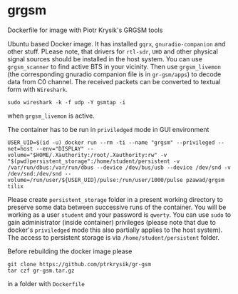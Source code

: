 # grgsm
Dockerfile for image with Piotr Krysik's GRGSM tools

Ubuntu based Docker image. It has installed `gqrx`, `gnuradio-companion` and other stuff. PLease note, that drivers for `rtl-sdr`, `UHD` and other physical signal sources should be installed in the host system. You can use `grgsm_scanner` to find active BTS in your vicinity. Then use `grgsm_livemon` (the corresponding gnuradio companion file is in `gr-gsm/apps`) to decode data from C0 channel. The received packets can be converted to textual form with `Wireshark`.
```
sudo wireshark -k -f udp -Y gsmtap -i
```
when `grgsm_livemon` is active.

The container has to be run in `priviledged` mode in GUI environment
```
USER_UID=$(id -u) docker run --rm -ti --name "grgsm" --privileged --net=host --env="DISPLAY" --volume="$HOME/.Xauthority:/root/.Xauthority:rw" -v "$(pwd)persistent_storage":/home/student/persistent -v /var/run/dbus:/var/run/dbus --device /dev/bus/usb --device /dev/snd -v /dev/snd:/dev/snd --volume=/run/user/${USER_UID}/pulse:/run/user/1000/pulse pzawad/grgsm tilix
```

Please create `persistent_storage` folder in a present working directory to preserve some data between successive runs of the container. You will be working as a user `student` and your password is `qwerty`. You can use `sudo` to gain administrator (inside container) privileges (please note that due to docker's `priviledged` mode this also partially applies to the host system). The access to persistent storage is via `/home/student/persistent` folder.

Before rebuilding the docker image please
```
git clone https://github.com/ptrkrysik/gr-gsm
tar czf gr-gsm.tar.gz
```
in a folder with `Dockerfile`
